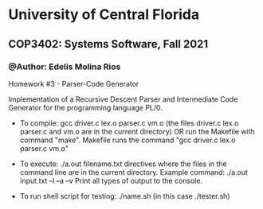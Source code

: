 # University of Central Florida
## COP3402: Systems Software, Fall 2021
### @Author: Edelis Molina Rios


Homework #3 - Parser-Code Generator


Implementation of a Recursive Descent Parser and Intermediate Code Generator for the programming language PL/0.


- To compile: gcc driver.c lex.o parser.c vm.o (the files driver.c lex.o parser.c and vm.o are in the current directory) OR run the Makefile with command "make". Makefile runs the command "gcc driver.c lex.o parser.c vm.o"  
  

- To execute: ./a.out filename.txt directives where the files in the command line are in the current directory. Example command: ./a.out input.txt –l –a –v
Print all types of output to the console.

                            
- To run shell script for testing: ./name.sh (in this case ./tester.sh)